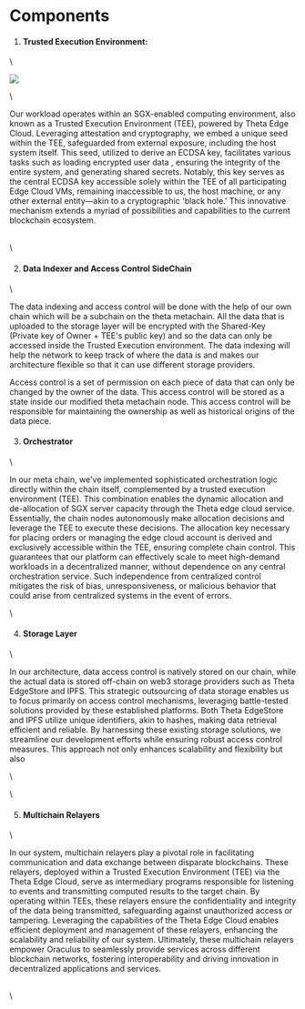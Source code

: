 # Components

1. #### Trusted Execution Environment:

\


![](https://lh7-us.googleusercontent.com/CDrKCcgXcnF8XRT9VqmcFs9hwWE18zQwxsQ8ERpkfn8hCZs8irl5u5bnXt-ZJ1LLKvtsIPUPYSIpWdSv0mdfXOtYS\_8avGLimxTj42IstFTH65OMxst81ArSncp6f\_qKTosn3iPtt7ZdkoavjO8pldY)

\


Our workload operates within an SGX-enabled computing environment, also known as a Trusted Execution Environment (TEE), powered by Theta Edge Cloud. Leveraging attestation and cryptography, we embed a unique seed within the TEE, safeguarded from external exposure, including the host system itself. This seed, utilized to derive an ECDSA key, facilitates various tasks such as loading encrypted user data , ensuring the integrity of the entire system, and generating shared secrets. Notably, this key serves as the central ECDSA key accessible solely within the TEE of all participating Edge Cloud VMs, remaining inaccessible to us, the host machine, or any other external entity—akin to a cryptographic 'black hole.' This innovative mechanism extends a myriad of possibilities and capabilities to the current blockchain ecosystem.

\
\


2. #### Data Indexer and Access Control SideChain

\


The data indexing and access control will be done with the help of our own chain which will be a subchain on the theta metachain. All the data that is uploaded to the storage layer will be encrypted with the Shared-Key (Private key of Owner +  TEE's public key) and so the data can only be accessed inside the Trusted Execution environment.  The data indexing will help the network to keep track of where the data is and makes our architecture flexible so that it can use different storage providers.&#x20;

Access control is a set of permission on each piece of data that can only be changed by the owner of the data. This access control will be stored as a state inside our modified theta metachain node. This access control will be responsible for maintaining the ownership as well as historical origins of the data piece.&#x20;

&#x20;

3. #### Orchestrator

\


In our meta chain, we've implemented sophisticated orchestration logic directly within the chain itself, complemented by a trusted execution environment (TEE). This combination enables the dynamic allocation and de-allocation of SGX server capacity through the Theta edge cloud service. Essentially, the chain nodes autonomously make allocation decisions and leverage the TEE to execute these decisions. The allocation key necessary for placing orders or managing the edge cloud account is derived and exclusively accessible within the TEE, ensuring complete chain control. This guarantees that our platform can effectively scale to meet high-demand workloads in a decentralized manner, without dependence on any central orchestration service. Such independence from centralized control mitigates the risk of bias, unresponsiveness, or malicious behavior that could arise from centralized systems in the event of errors.

\


4. #### Storage Layer

\


In our architecture, data access control is natively stored on our chain, while the actual data is stored off-chain on web3 storage providers such as Theta EdgeStore and IPFS. This strategic outsourcing of data storage enables us to focus primarily on access control mechanisms, leveraging battle-tested solutions provided by these established platforms. Both Theta EdgeStore and IPFS utilize unique identifiers, akin to hashes, making data retrieval efficient and reliable. By harnessing these existing storage solutions, we streamline our development efforts while ensuring robust access control measures. This approach not only enhances scalability and flexibility but also&#x20;

\


\


5. #### Multichain Relayers

\


In our system, multichain relayers play a pivotal role in facilitating communication and data exchange between disparate blockchains. These relayers, deployed within a Trusted Execution Environment (TEE) via the Theta Edge Cloud, serve as intermediary programs responsible for listening to events and transmitting computed results to the target chain. By operating within TEEs, these relayers ensure the confidentiality and integrity of the data being transmitted, safeguarding against unauthorized access or tampering. Leveraging the capabilities of the Theta Edge Cloud enables efficient deployment and management of these relayers, enhancing the scalability and reliability of our system. Ultimately, these multichain relayers empower Oraculus to seamlessly provide services across different blockchain networks, fostering interoperability and driving innovation in decentralized applications and services.

\
\
